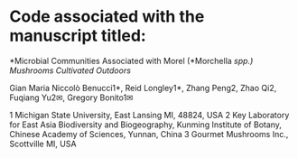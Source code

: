 # Code associated with the manuscript titled:

*Microbial Communities Associated with Morel (*Morchella *spp.) Mushrooms Cultivated Outdoors*

Gian Maria Niccolò Benucci1*, Reid Longley1*, Zhang Peng2, Zhao Qi2, Fuqiang Yu2✉, Gregory Bonito1✉

1 Michigan State University, East Lansing MI, 48824, USA
2 Key Laboratory for East Asia Biodiversity and Biogeography, Kunming Institute of Botany, Chinese Academy of Sciences, Yunnan, China
3 Gourmet Mushrooms Inc., Scottville MI, USA
